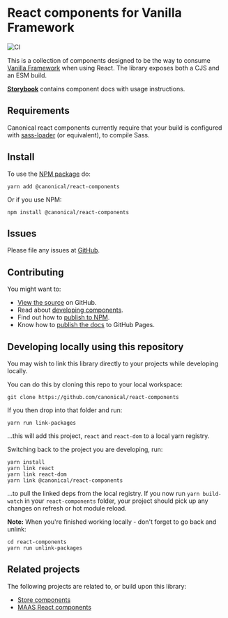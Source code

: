 # React components for Vanilla Framework
![CI](https://github.com/canonical/react-components/workflows/CI/badge.svg?branch=main)

This is a collection of components designed to be the way to consume [Vanilla Framework](http://vanillaframework.io) when using React. The library exposes both a CJS and an ESM build.

 **[Storybook](https://canonical.github.io/react-components/)** contains component docs with usage instructions.


## Requirements

Canonical react components currently require that your build is configured with [sass-loader](https://github.com/webpack-contrib/sass-loader) (or equivalent), to compile Sass.

## Install

To use the [NPM package](https://www.npmjs.com/package/@canonical/react-components) do:

```shell
yarn add @canonical/react-components
```

Or if you use NPM:

```shell
npm install @canonical/react-components
```

## Issues

Please file any issues at [GitHub](https://github.com/canonical/react-components/issues).

## Contributing

You might want to:

- [View the source](https://github.com/canonical/react-components) on GitHub.
- Read about [developing components](https://github.com/canonical/react-components/blob/main/HACKING.md).
- Find out how to [publish to NPM](https://github.com/canonical/react-components/blob/main/PUBLISH-NPM-PACKAGE.md).
- Know how to [publish the docs](https://github.com/canonical/react-components/blob/main/PUBLISHING-DOCS.md) to GitHub Pages.

## Developing locally using this repository

You may wish to link this library directly to your projects while developing locally.

You can do this by cloning this repo to your local workspace:

```shell
git clone https://github.com/canonical/react-components
```

If you then drop into that folder and run:

```shell
yarn run link-packages
```

...this will add this project, `react` and `react-dom` to a local yarn registry.

Switching back to the project you are developing, run:

```shell
yarn install
yarn link react
yarn link react-dom
yarn link @canonical/react-components
```

...to pull the linked deps from the local registry. If you now run `yarn build-watch` in your `react-components` folder, your project should pick up any changes on refresh or hot module reload.

**Note:** When you're finished working locally - don't forget to go back and unlink:

```
cd react-components
yarn run unlink-packages
```

## Related projects
The following projects are related to, or build upon this library:
- [Store components](https://github.com/canonical/store-components)
- [MAAS React components](https://github.com/canonical/maas-react-components)
